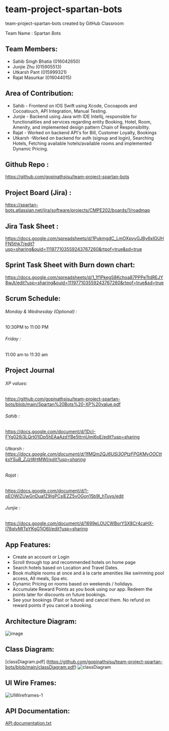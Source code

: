 # team-project-spartan-bots

team-project-spartan-bots created by GitHub Classroom

Team Name : Spartan Bots

## Team Members:
- Sahib Singh Bhatia (016042650)
- Junjie Zhu (015905513)
- Utkarsh Pant (015999321)
- Rajat Masurkar (016044015)

## Area of Contribution:
- Sahib - Frontend on IOS Swift using Xcode, Cocoapods and Cocoatouch, API Integration, Manual Testing.
- Junjie - Backend using Java with IDE Intellij, responsible for functionalities and services regarding entity Booking, Hotel, Room, Amenity, and implemented design pattern Chain of Responsibility.
- Rajat - Worked on backend API's for Bill, Customer Loyalty, Bookings
- Utkarsh -Worked on backend for auth (signup and login), Searching Hotels, Fetching available hotels/available rooms and implemented Dynamic Pricing.

## Github Repo : 
https://github.com/gopinathsjsu/team-project-spartan-bots

## Project Board (Jira) : 
https://spartan-bots.atlassian.net/jira/software/projects/CMPE202/boards/1/roadmap

## Jira Task Sheet :
https://docs.google.com/spreadsheets/d/1PukmgdC_LmOXpvyGJBy6xIGUHFN5thk7/edit?usp=sharing&ouid=111977103559243767260&rtpof=true&sd=true

## Sprint Task Sheet with Burn down chart:
https://docs.google.com/spreadsheets/d/1_1f1PkegS8Kchoa87PPPeTtdREJY8wJt/edit?usp=sharing&ouid=111977103559243767260&rtpof=true&sd=true

## Scrum Schedule:
###### Monday & Wednesday (Optional) : 
10:30PM to 11:00 PM
###### Friday :
11:00 am to 11:30 am

## Project Journal

###### XP values: 
https://github.com/gopinathsjsu/team-project-spartan-bots/blob/main/Spartan%20Bots%20-XP%20value.pdf

###### Sahib :
https://docs.google.com/document/d/1DcI-FYq026j3LQrt01IDp5hEAaAzdYBe5ttrnUmj6oE/edit?usp=sharing

###### Utkarsh : https://docs.google.com/document/d/1fMQm2QJ6USi3OPtzFPGKMyOOCttksYSuB_ZJzWrtMWI/edit?usp=sharing

###### Rajat : 
https://docs.google.com/document/d/1-pEOWIZUwGnDuafZ9IgPCslEZZ5vOGon15b9l_hTuys/edit

###### Junjie :
https://docs.google.com/document/d/1699eLOUCWBorYSX8Cr4caHX-I78qlvMITpYKgG1jO6I/edit?usp=sharing

## App Features:
- Create an account or Login
- Scroll through top and recommended hotels on home page
- Search hotels based on Location and Travel Dates.
- Book multiple rooms at once and à la carte amenities like swimming pool access, All meals, Spa etc.
- Dynamic Pricing on rooms based on weekends / holidays.
- Accumulate Reward Points as you book using our app. Redeem the points later for discounts on future bookings.
- See your bookings (Past or future) and cancel them. No refund on reward points if you cancel a booking.


## Architecture Diagram: 
![image](https://user-images.githubusercontent.com/22498700/168168661-2c997130-790a-4dfe-ae9c-aed6194d9728.png)


## Class Diagram:
[classDiagram.pdf] (https://github.com/gopinathsjsu/team-project-spartan-bots/blob/main/classDiagram.pdf)
![classDiagram](https://user-images.githubusercontent.com/22498700/168162975-77e62c53-ccf0-4792-bb66-12771d2d7ea8.jpg)


## UI Wire Frames:
![UIWireframes-1](https://user-images.githubusercontent.com/99349692/167509916-9d54f622-f894-4428-b4a2-283f63e5a4da.jpg)

## API Documentation:
[API documentation.txt](https://github.com/gopinathsjsu/team-project-spartan-bots/files/8655814/API.documentation.txt)

